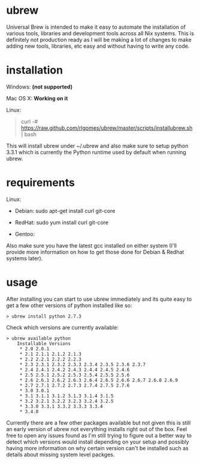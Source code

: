 ubrew
=====

Universal Brew is intended to make it easy to automate the installation of 
various tools, libraries and development tools across all Nix systems. This is
definitely not production ready as I will be making a lot of changes to make
adding new tools, libraries, etc easy and without having to write any code.


installation
============

Windows: **(not supported)**

Mac OS X: **Working on it**

Linux:

   > curl -# https://raw.github.com/rlgomes/ubrew/master/scripts/installubrew.sh | bash

This will install ubrew under ~/.ubrew and also make sure to setup python 3.3.1
which is currently the Python runtime used by default when running ubrew.


requirements
============

Linux:

 * Debian:  sudo apt-get install curl git-core 

 * RedHat:  sudo yum install curl git-core 

 * Gentoo:  

Also make sure you have the latest gcc installed on either system (I'll provide
more information on how to get those done for Debian & Redhat systems later).


usage
=====

After installing you can start to use ubrew immediately and its quite easy to 
get a few other versions of python installed like so:

    > ubrew install python 2.7.3

Check which versions are currently available:

    > ubrew available python
        Installable Versions
         * 2.0 2.0.1
         * 2.1 2.1.1 2.1.2 2.1.3
         * 2.2 2.2.1 2.2.2 2.2.3
         * 2.3 2.3.1 2.3.2 2.3.3 2.3.4 2.3.5 2.3.6 2.3.7
         * 2.4 2.4.1 2.4.2 2.4.3 2.4.4 2.4.5 2.4.6
         * 2.5 2.5.1 2.5.2 2.5.3 2.5.4 2.5.5 2.5.6
         * 2.6 2.6.1 2.6.2 2.6.3 2.6.4 2.6.5 2.6.6 2.6.7 2.6.8 2.6.9
         * 2.7 2.7.1 2.7.2 2.7.3 2.7.4 2.7.5 2.7.6
         * 3.0 3.0.1
         * 3.1 3.1.1 3.1.2 3.1.3 3.1.4 3.1.5
         * 3.2 3.2.1 3.2.2 3.2.3 3.2.4 3.2.5
         * 3.3.0 3.3.1 3.3.2 3.3.3 3.3.4
         * 3.4.0
 
Currently there are a few other packages available but not given this is still
an early version of ubrew not everything installs right out of the box. Feel 
free to open any issues found as I'm still trying to figure out a better way to 
detect which versions would install depending on your setup and possibly having
more information on why certain version can't be installed such as details about
missing system level packges.


